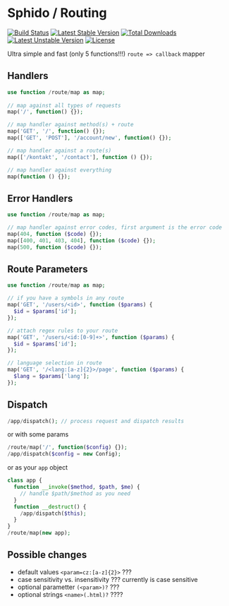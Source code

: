 # Sphido / Routing

[![Build Status](https://travis-ci.org/sphido/routing.svg?branch=master)](https://travis-ci.org/sphido/routing) [![Latest Stable Version](https://poser.pugx.org/sphido/routing/v/stable.svg)](https://packagist.org/packages/sphido/routing) [![Total Downloads](https://poser.pugx.org/sphido/routing/downloads.svg)](https://packagist.org/packages/sphido/routing) [![Latest Unstable Version](https://poser.pugx.org/sphido/routing/v/unstable.svg)](https://packagist.org/packages/sphido/routing) [![License](https://poser.pugx.org/sphido/routing/license.svg)](https://packagist.org/packages/sphido/routing)

Ultra simple and fast (only 5 functions!!!) `route => callback` mapper

## Handlers

```php
use function /route/map as map;
 
// map against all types of requests
map('/', function() {});

// map handler against method(s) + route
map('GET', '/', function() {});
map(['GET', 'POST'], '/account/new', function() {});

// map handler against a route(s)
map(['/kontakt', '/contact'], function () {});

// map handler against everything
map(function () {});
```

## Error Handlers

```php
use function /route/map as map;

// map handler against error codes, first argument is the error code
map(404, function ($code) {});
map([400, 401, 403, 404], function ($code) {});
map(500, function ($code) {});
```

## Route Parameters

```php
use function /route/map as map;

// if you have a symbols in any route
map('GET', '/users/<id>', function ($params) {
  $id = $params['id'];
});

// attach regex rules to your route 
map('GET', '/users/<id:[0-9]+>', function ($params) {
  $id = $params['id'];
});

// language selection in route
map('GET', '/<lang:[a-z]{2}>/page', function ($params) {
  $lang = $params['lang'];
});

```

## Dispatch

```php
/app/dispatch(); // process request and dispatch results
```

or with some params

```php
/route/map('/', function($config) {});
/app/dispatch($config = new Config);
```
or as your `app` object

```php
class app {
  function __invoke($method, $path, $me) {
    // handle $path/$method as you need
  }
  function __destruct() {
    /app/dispatch($this);
  }
}
/route/map(new app);
```


## Possible changes

- default values `<param=cz:[a-z]{2}>` ???
- case sensitivity vs. insensitivity ??? currently is case sensitive
- optional parametter `(<param>)?` ???
- optional strings `<name>(.html)?` ????
